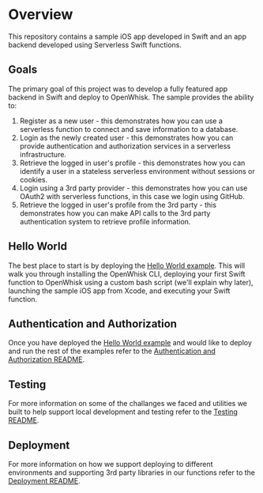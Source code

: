 # Overview

This repository contains a sample iOS app developed in Swift and an app backend developed using Serverless Swift functions.

## Goals

The primary goal of this project was to develop a fully featured app backend in Swift and deploy to OpenWhisk.
The sample provides the ability to:

1. Register as a new user - this demonstrates how you can use a serverless function to connect and save information to a database.
2. Login as the newly created user - this demonstrates how you can provide authentication and authorization services in a serverless infrastructure.
3. Retrieve the logged in user's profile - this demonstrates how you can identify a user in a stateless serverless environment without sessions or cookies.
4. Login using a 3rd party provider - this demonstrates how you can use OAuth2 with serverless functions, in this case we login using GitHub.
5. Retrieve the logged in user's profile from the 3rd party - this demonstrates how you can make API calls to the 3rd party authentication system to retrieve profile information.

## Hello World

The best place to start is by deploying the [Hello World example](https://github.com/ibm-cds-labs/serverless-swift-app/tree/master/docs/helloworld).
This will walk you through installing the OpenWhisk CLI, deploying your first Swift function to OpenWhisk
using a custom bash script (we'll explain why later), launching the sample iOS app from Xcode, and executing
your Swift function.

## Authentication and Authorization

Once you have deployed the [Hello World example](https://github.com/ibm-cds-labs/serverless-swift-app/tree/master/docs/helloworld)
and would like to deploy and run the rest of the examples refer to the 
[Authentication and Authorization README](https://github.com/ibm-cds-labs/serverless-swift-app/tree/master/docs/auth).

## Testing

For more information on some of the challanges we faced and utilities we built to help support local development and testing
refer to the [Testing README](https://github.com/ibm-cds-labs/serverless-swift-app/tree/master/docs/test).

## Deployment

For more information on how we support deploying to different environments and supporting 3rd party libraries in our functions
refer to the [Deployment README](https://github.com/ibm-cds-labs/serverless-swift-app/tree/master/docs/deploy).